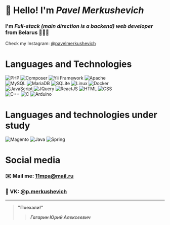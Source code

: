 # 👋 Hello! I'm *Pavel Merkushevich*
### I'm *Full-stack (main direction is a backend) web developer* from Belarus 🌳🇧🇾
Check my Instagram: [@pavelmerkushevich](https://www.instagram.com/pavelmerkushevich/)

# Languages and Technologies 
![PHP](https://img.shields.io/badge/-PHP-090909?style=flat&logo=php)
![Composer](https://img.shields.io/badge/-Composer-090909?style=flat&logo=composer)
![Yii Framework](https://img.shields.io/badge/-Yii%20Framework-090909?style=flat&logo=yii)
![Apache](https://img.shields.io/badge/-Apache-090909?style=flat&logo=apache) <br>
![MySQL](https://img.shields.io/badge/-MySQL-090909?style=flat&logo=mysql)
![MariaDB](https://img.shields.io/badge/-MariaDB-090909?style=flat&logo=mariadb)
![SQLite](https://img.shields.io/badge/-SQLite-090909?style=flat&logo=sqlite)
![Linux](https://img.shields.io/badge/-Linux-090909?style=flat&logo=linux)
![Docker](https://img.shields.io/badge/-Docker-090909?style=flat&logo=docker) <br>
![JavaScript](https://img.shields.io/badge/-JavaScript-090909?style=flat&logo=javascript)
![JQuery](https://img.shields.io/badge/-JQuery-090909?style=flat&logo=jquery)
![ReactJS](https://img.shields.io/badge/-ReactJS-090909?style=flat&logo=react)
![HTML](https://img.shields.io/badge/-HTML-090909?style=flat&logo=html5)
![CSS](https://img.shields.io/badge/-CSS-090909?style=flat&logo=css3) <br>
![C++](https://img.shields.io/badge/-C++-090909?style=flat&logo=cplusplus)
![C](https://img.shields.io/badge/-C-090909?style=flat&logo=c)
![Arduino](https://img.shields.io/badge/-Arduino-090909?style=flat&logo=arduino)
# Languages and technologies under study 
![Magento](https://img.shields.io/badge/-Magento-090909?style=flat&logo=magento)
![Java](https://img.shields.io/badge/-Java-090909?style=flat&logo=java)
![Spring](https://img.shields.io/badge/-Spring-090909?style=flat&logo=spring)
# Social media 
### ✉️ Mail me: 11mpa@mail.ru
### 📡 VK: [@p.merkushevich](https://vk.com/p.merkushevich)
---
> **"Поехали!"**
>> ***Гагарин Юрий Алексеевич***
